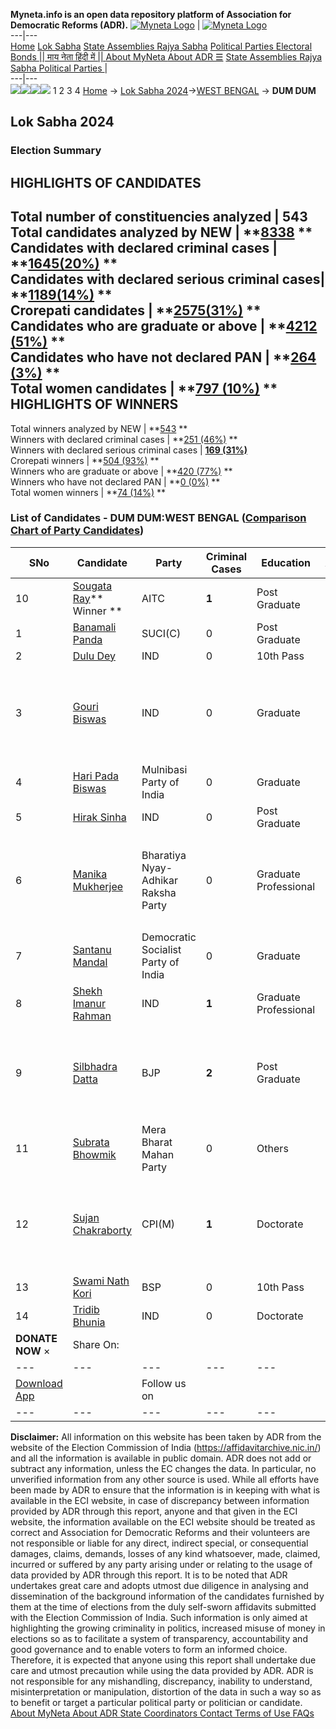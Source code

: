 **Myneta.info is an open data repository platform of Association for Democratic Reforms (ADR).**
[![Myneta Logo](https://www.myneta.info/lib/img/myneta-logo.png)](https://www.myneta.info/) | [![Myneta Logo](https://www.myneta.info/lib/img/adr-logo.png)](https://adrindia.org)  
---|---  
[Home](https://www.myneta.info/) [Lok Sabha](https://www.myneta.info/#ls "Lok Sabha") [ State Assemblies ](https://www.myneta.info/#sa "State Assemblies") [Rajya Sabha](https://www.myneta.info/#rs "Rajya Sabha") [Political Parties ](https://www.myneta.info/party "Political Parties") [ Electoral Bonds ](https://www.myneta.info/electoral_bonds "Electoral Bonds") [ || माय नेता हिंदी में || ](https://translate.google.co.in/translate?prev=hp&hl=en&js=y&u=www.myneta.info&sl=en&tl=hi&history_state0=) [ About MyNeta ](https://adrindia.org/content/about-myneta) [ About ADR ](https://adrindia.org/about-adr/who-we-are) [☰](javascript:void\(0\))
[ State Assemblies ](https://www.myneta.info/#sa "State Assemblies") [ Rajya Sabha ](https://www.myneta.info/#rs "Rajya Sabha") [ Political Parties ](https://www.myneta.info/party "Political Parties")
|   
---|---  
![](https://www.myneta.info/lib/img/banner/banner-1.png)![](https://www.myneta.info/lib/img/banner/banner-2.png)![](https://www.myneta.info/lib/img/banner/banner-3.png)![](https://www.myneta.info/lib/img/banner/banner-4.png)
1  2  3  4 
[Home](https://www.myneta.info/) → [Lok Sabha 2024](https://www.myneta.info/LokSabha2024/)→[WEST BENGAL](https://www.myneta.info/LokSabha2024/index.php?action=show_constituencies&state_id=36) → **DUM DUM**
### 
## Lok Sabha 2024
###  Election Summary 
HIGHLIGHTS OF CANDIDATES  
---  
Total number of constituencies analyzed |  543   
Total candidates analyzed by NEW | **[8338](https://www.myneta.info/LokSabha2024/index.php?action=summary&subAction=candidates_analyzed&sort=candidate#summary) **  
Candidates with declared criminal cases | **[1645(20%)](https://www.myneta.info/LokSabha2024/index.php?action=summary&subAction=crime&sort=candidate#summary) **  
Candidates with declared serious criminal cases| **[1189(14%)](https://www.myneta.info/LokSabha2024/index.php?action=summary&subAction=serious_crime&sort=candidate#summary) **  
Crorepati candidates | **[2575(31%)](https://www.myneta.info/LokSabha2024/index.php?action=summary&subAction=crorepati&sort=candidate#summary) **  
Candidates who are graduate or above | **[4212 (51%)](https://www.myneta.info/LokSabha2024/index.php?action=summary&subAction=education&sort=candidate#summary) **  
Candidates who have not declared PAN | **[264 (3%)](https://www.myneta.info/LokSabha2024/index.php?action=summary&subAction=without_pan&sort=candidate#summary) **  
Total women candidates | **[797 (10%)](https://www.myneta.info/LokSabha2024/index.php?action=summary&subAction=women_candidate&sort=candidate#summary) **  
HIGHLIGHTS OF WINNERS  
---  
Total winners analyzed by NEW | **[543](https://www.myneta.info/LokSabha2024/index.php?action=summary&subAction=winner_analyzed&sort=candidate#summary) **  
Winners with declared criminal cases | **[251 (46%)](https://www.myneta.info/LokSabha2024/index.php?action=summary&subAction=winner_crime&sort=candidate#summary) **  
Winners with declared serious criminal cases | **[169 (31%)](https://www.myneta.info/LokSabha2024/index.php?action=summary&subAction=winner_serious_crime&sort=candidate#summary)**  
Crorepati winners | **[504 (93%)](https://www.myneta.info/LokSabha2024/index.php?action=summary&subAction=winner_crorepati&sort=candidate#summary) **  
Winners who are graduate or above | **[420 (77%)](https://www.myneta.info/LokSabha2024/index.php?action=summary&subAction=winner_education&sort=candidate#summary) **  
Winners who have not declared PAN | **[0 (0%)](https://www.myneta.info/LokSabha2024/index.php?action=summary&subAction=winner_without_pan&sort=candidate#summary) **  
Total women winners | **[74 (14%)](https://www.myneta.info/LokSabha2024/index.php?action=summary&subAction=winner_women&sort=candidate#summary) **  
### List of Candidates - DUM DUM:WEST BENGAL ([Comparison Chart of Party Candidates](https://www.myneta.info/LokSabha2024/comparisonchart.php?constituency_id=569))
SNo | Candidate| Party| Criminal Cases| Education| Age| Total Assets| Liabilities  
---|---|---|---|---|---|---|---  
10  | [Sougata Ray](https://www.myneta.info/LokSabha2024/candidate.php?candidate_id=8964)** Winner ** | AITC | **1** | Post Graduate| 76 | Rs 5,12,30,026 ~ 5 Crore+ | Rs 0 ~   
1  | [Banamali Panda](https://www.myneta.info/LokSabha2024/candidate.php?candidate_id=8971) | SUCI(C) | 0 | Post Graduate| 50 | Rs 27,93,951 ~ 27 Lacs+ | Rs 0 ~   
2  | [Dulu Dey](https://www.myneta.info/LokSabha2024/candidate.php?candidate_id=8961) | IND | 0 | 10th Pass| 52 | Rs 24,19,092 ~ 24 Lacs+ | Rs 0 ~   
3  | [Gouri Biswas](https://www.myneta.info/LokSabha2024/candidate.php?candidate_id=8966) | IND | 0 | Graduate| 48 | ![](https://myneta.info/image_v2.php?myneta_folder=LokSabha2024&candidate_id=8966&col=ta) | ![](https://myneta.info/image_v2.php?myneta_folder=LokSabha2024&candidate_id=8966&col=lia)  
4  | [Hari Pada Biswas](https://www.myneta.info/LokSabha2024/candidate.php?candidate_id=8970) | Mulnibasi Party of India | 0 | Graduate| 51 | Rs 10,75,000 ~ 10 Lacs+ | Rs 2,00,000 ~ 2 Lacs+  
5  | [Hirak Sinha](https://www.myneta.info/LokSabha2024/candidate.php?candidate_id=8959) | IND | 0 | Post Graduate| 47 | Rs 33,73,102 ~ 33 Lacs+ | Rs 0 ~   
6  | [Manika Mukherjee](https://www.myneta.info/LokSabha2024/candidate.php?candidate_id=8969) | Bharatiya Nyay-Adhikar Raksha Party | 0 | Graduate Professional| 49 | ![](https://myneta.info/image_v2.php?myneta_folder=LokSabha2024&candidate_id=8969&col=ta) | ![](https://myneta.info/image_v2.php?myneta_folder=LokSabha2024&candidate_id=8969&col=lia)  
7  | [Santanu Mandal](https://www.myneta.info/LokSabha2024/candidate.php?candidate_id=8965) | Democratic Socialist Party of India | 0 | Graduate| 52 | Rs 11,15,116 ~ 11 Lacs+ | Rs 0 ~   
8  | [Shekh Imanur Rahman](https://www.myneta.info/LokSabha2024/candidate.php?candidate_id=8958) | IND | **1** | Graduate Professional| 33 | Rs 12,73,451 ~ 12 Lacs+ | Rs 41,640 ~ 41 Thou+  
9  | [Silbhadra Datta](https://www.myneta.info/LokSabha2024/candidate.php?candidate_id=8960) | BJP | **2** | Post Graduate| 65 | ![](https://myneta.info/image_v2.php?myneta_folder=LokSabha2024&candidate_id=8960&col=ta) | ![](https://myneta.info/image_v2.php?myneta_folder=LokSabha2024&candidate_id=8960&col=lia)  
11  | [Subrata Bhowmik](https://www.myneta.info/LokSabha2024/candidate.php?candidate_id=8962) | Mera Bharat Mahan Party | 0 | Others| 65 | Rs 51,84,000 ~ 51 Lacs+ | Rs 0 ~   
12  | [Sujan Chakraborty](https://www.myneta.info/LokSabha2024/candidate.php?candidate_id=8963) | CPI(M) | **1** | Doctorate| 65 | ![](https://myneta.info/image_v2.php?myneta_folder=LokSabha2024&candidate_id=8963&col=ta) | ![](https://myneta.info/image_v2.php?myneta_folder=LokSabha2024&candidate_id=8963&col=lia)  
13  | [Swami Nath Kori](https://www.myneta.info/LokSabha2024/candidate.php?candidate_id=8968) | BSP | 0 | 10th Pass| 54 | Rs 32,43,404 ~ 32 Lacs+ | Rs 0 ~   
14  | [Tridib Bhunia](https://www.myneta.info/LokSabha2024/candidate.php?candidate_id=8967) | IND | 0 | Doctorate| 39 | Rs 78,21,000 ~ 78 Lacs+ | Rs 23,00,000 ~ 23 Lacs+  
|  **DONATE NOW** × |  Share On:  | [](https://api.whatsapp.com/send?text=https%3A%2F%2Fmyneta.info%2Fpunjab2022%2Findex.php%3Faction%3Dshow_constituencies%26state_id%3D19) | [](https://www.facebook.com/sharer/sharer.php?u=https%3A%2F%2Fmyneta.info%2Fpunjab2022%2Findex.php%3Faction%3Dshow_constituencies%26state_id%3D19) | [](https://twitter.com/share?url=https%3A%2F%2Fmyneta.info%2Fpunjab2022%2Findex.php%3Faction%3Dshow_constituencies%26state_id%3D19)  
---|---|---|---|---  
| [ Download App ](https://play.google.com/store/apps/details?id=com.webrosoft.myneta1&pcampaignid=pcampaignidMKT-Other-global-all-co-prtnr-py-PartBadge-Mar2515-1) | [](https://play.google.com/store/apps/details?id=com.webrosoft.myneta1&pcampaignid=pcampaignidMKT-Other-global-all-co-prtnr-py-PartBadge-Mar2515-1) |  Follow us on  | [](https://www.facebook.com/adrindia.org/) | [](https://twitter.com/adrspeaks) | [](https://groups.google.com/g/national-election-watch?hl=en&pli=1) | [](https://www.instagram.com/adrspeaks/) | [](https://www.youtube.com/user/adrspeaks) | [](https://sharechat.com/profile/adrspeaks)  
---|---|---|---|---|---|---|---|---  
**Disclaimer:** All information on this website has been taken by ADR from the website of the Election Commission of India (https://affidavitarchive.nic.in/) and all the information is available in public domain. ADR does not add or subtract any information, unless the EC changes the data. In particular, no unverified information from any other source is used. While all efforts have been made by ADR to ensure that the information is in keeping with what is available in the ECI website, in case of discrepancy between information provided by ADR through this report, anyone and that given in the ECI website, the information available on the ECI website should be treated as correct and Association for Democratic Reforms and their volunteers are not responsible or liable for any direct, indirect special, or consequential damages, claims, demands, losses of any kind whatsoever, made, claimed, incurred or suffered by any party arising under or relating to the usage of data provided by ADR through this report. It is to be noted that ADR undertakes great care and adopts utmost due diligence in analysing and dissemination of the background information of the candidates furnished by them at the time of elections from the duly self-sworn affidavits submitted with the Election Commission of India. Such information is only aimed at highlighting the growing criminality in politics, increased misuse of money in elections so as to facilitate a system of transparency, accountability and good governance and to enable voters to form an informed choice. Therefore, it is expected that anyone using this report shall undertake due care and utmost precaution while using the data provided by ADR. ADR is not responsible for any mishandling, discrepancy, inability to understand, misinterpretation or manipulation, distortion of the data in such a way so as to benefit or target a particular political party or politician or candidate. 
[ About MyNeta ](https://adrindia.org/content/about-myneta) [ About ADR ](https://adrindia.org/about-adr/who-we-are) [ State Coordinators ](https://adrindia.org/about-adr/state-coordinators) [ Contact ](https://adrindia.org/contact-us) [ Terms of Use ](https://adrindia.org/content/adr-terms-use) [ FAQs ](https://adrindia.org/content/faqs)
